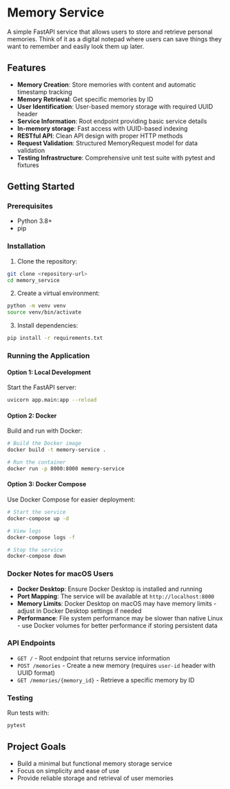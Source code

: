 # Memory Service

A simple FastAPI service that allows users to store and retrieve personal memories. Think of it as a digital notepad where users can save things they want to remember and easily look them up later.

## Features

- **Memory Creation**: Store memories with content and automatic timestamp tracking
- **Memory Retrieval**: Get specific memories by ID
- **User Identification**: User-based memory storage with required UUID header
- **Service Information**: Root endpoint providing basic service details
- **In-memory storage**: Fast access with UUID-based indexing
- **RESTful API**: Clean API design with proper HTTP methods
- **Request Validation**: Structured MemoryRequest model for data validation
- **Testing Infrastructure**: Comprehensive unit test suite with pytest and fixtures

## Getting Started

### Prerequisites

- Python 3.8+
- pip

### Installation

1. Clone the repository:
```bash
git clone <repository-url>
cd memory_service
```

2. Create a virtual environment:
```bash
python -m venv venv
source venv/bin/activate
```

3. Install dependencies:
```bash
pip install -r requirements.txt
```

### Running the Application

#### Option 1: Local Development
Start the FastAPI server:
```bash
uvicorn app.main:app --reload
```

#### Option 2: Docker
Build and run with Docker:
```bash
# Build the Docker image
docker build -t memory-service .

# Run the container
docker run -p 8000:8000 memory-service
```

#### Option 3: Docker Compose
Use Docker Compose for easier deployment:
```bash
# Start the service
docker-compose up -d

# View logs
docker-compose logs -f

# Stop the service
docker-compose down
```

### Docker Notes for macOS Users

- **Docker Desktop**: Ensure Docker Desktop is installed and running
- **Port Mapping**: The service will be available at `http://localhost:8000`
- **Memory Limits**: Docker Desktop on macOS may have memory limits - adjust in Docker Desktop settings if needed
- **Performance**: File system performance may be slower than native Linux - use Docker volumes for better performance if storing persistent data


### API Endpoints

- `GET /` - Root endpoint that returns service information
- `POST /memories` - Create a new memory (requires `user-id` header with UUID format)
- `GET /memories/{memory_id}` - Retrieve a specific memory by ID

### Testing

Run tests with:
```bash
pytest
```


## Project Goals

- Build a minimal but functional memory storage service
- Focus on simplicity and ease of use
- Provide reliable storage and retrieval of user memories